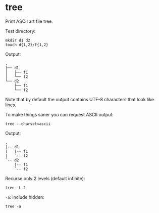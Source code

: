 # tree

Print ASCII art file tree.

Test directory:

    mkdir d1 d2
    touch d{1,2}/f{1,2}

Output:

    .
    ├── d1
    │   ├── f1
    │   └── f2
    └── d2
        ├── f1
        └── f2

Note that by default the output contains UTF-8 characters that look like lines.

To make things saner you can request ASCII output:

    tree --charset=ascii

Output:

    .
    |-- d1
    |   |-- f1
    |   `-- f2
    `-- d2
        |-- f1
        `-- f2

Recurse only 2 levels (default infinite):

    tree -L 2

`-a`: include hidden:

    tree -a
